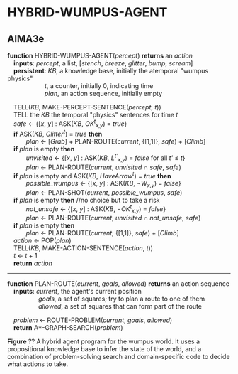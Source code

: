# HYBRID-WUMPUS-AGENT

## AIMA3e
__function__ HYBRID-WUMPUS-AGENT(_percept_) __returns__ an _action_  
&emsp;__inputs__: _percept_, a list, \[_stench_, _breeze_, _glitter_, _bump_, _scream_\]  
&emsp;__persistent__: _KB_, a knowledge base, initially the atemporal "wumpus physics"  
&emsp;&emsp;&emsp;&emsp;&emsp;&emsp;_t_, a counter, initially 0, indicating time  
&emsp;&emsp;&emsp;&emsp;&emsp;&emsp;_plan_, an action sequence, initially empty  

&emsp;TELL(_KB_, MAKE-PERCEPT-SENTENCE(_percept_, _t_))  
&emsp;TELL the _KB_ the temporal "physics" sentences for time _t_  
&emsp;_safe_ &larr; {\[_x_, _y_\] : ASK(_KB_, _OK_<sup>_t_</sup><sub>_x_,_y_</sub>) = _true_}  
&emsp;__if__ ASK(_KB_, _Glitter_<sup>_t_</sup>) = _true_ __then__  
&emsp;&emsp;&emsp;_plan_ &larr; \[_Grab_\] + PLAN-ROUTE(_current_, {\[1,1\]}, _safe_) + \[_Climb_\]  
&emsp;__if__ _plan_ is empty __then__  
&emsp;&emsp;&emsp;_unvisited_ &larr; {\[_x_, _y_\] : ASK(_KB_, _L_<sup>_t'_</sup><sub>_x_,_y_</sub>) = _false_ for all _t'_ &le; _t_}  
&emsp;&emsp;&emsp;_plan_ &larr; PLAN-ROUTE(_current_, _unvisited_ &cap; _safe_, _safe_)  
&emsp;__if__ _plan_ is empty and ASK(_KB_, _HaveArrow_<sup>_t_</sup>) = _true_ __then__  
&emsp;&emsp;&emsp;_possible\_wumpus_ &larr; {\[_x_, _y_\] : ASK(_KB_, &not;_W_<sub>_x_,_y_</sub>) = _false_}  
&emsp;&emsp;&emsp;_plan_ &larr; PLAN-SHOT(_current_, _possible\_wumpus_, _safe_)  
&emsp;__if__ _plan_ is empty __then__ //no choice but to take a risk  
&emsp;&emsp;&emsp;_not\_unsafe_ &larr; {\[_x_, _y_\] : ASK(_KB_, &not;_OK_<sup>_t_</sup><sub>_x_,_y_</sub>) = _false_}  
&emsp;&emsp;&emsp;_plan_ &larr; PLAN-ROUTE(_current_, _unvisited_ &cap; _not\_unsafe_, _safe_)  
&emsp;__if__ _plan_ is empty __then__  
&emsp;&emsp;&emsp;_plan_ &larr; PLAN-ROUTE(_current_, {\[1,1\]}, _safe_) + \[_Climb_\]  
&emsp;_action_ &larr; POP(_plan_)  
&emsp;TELL(_KB_, MAKE-ACTION-SENTENCE(_action_, _t_))  
&emsp;_t_ &larr; _t_ + 1  
&emsp;__return__ _action_

---
__function__ PLAN-ROUTE(_current_, _goals_, _allowed_) __returns__ an action sequence  
&emsp;__inputs__: _current_, the agent's current position  
&emsp;&emsp;&emsp;&emsp;&emsp;_goals_, a set of squares; try to plan a route to one of them  
&emsp;&emsp;&emsp;&emsp;&emsp;_allowed_, a set of squares that can form part of the route  

&emsp;_problem_ &larr; ROUTE-PROBLEM(_current_, _goals_, _allowed_)  
&emsp;__return__ A\*\-GRAPH-SEARCH(_problem_)  

__Figure__ ?? A hybrid agent program for the wumpus world. It uses a propositional knowledge base to infer the state of the world, and a combination of problem-solving search and domain-specific code to decide what actions to take.